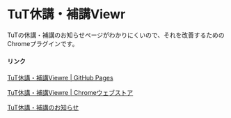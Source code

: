 # TuT休講・補講Viewr

TuTの休講・補講のお知らせページがわかりにくいので、それを改善するためのChromeプラグインです。

#### リンク
[TuT休講・補講Viewre | GitHub Pages](http://takunoko.github.io/TuT_lec_can/)

[TuT休講・補講Viewre | Chromeウェブストア](https://chrome.google.com/webstore/detail/tut%E4%BC%91%E8%AC%9B%E3%83%BB%E8%A3%9C%E8%AC%9Bviewer/igleagopekaeceohhooiklekhnipibpj?hl=ja)

[TuT休講・補講のお知らせ](https://www.ead.tut.ac.jp/board/main.aspx)
